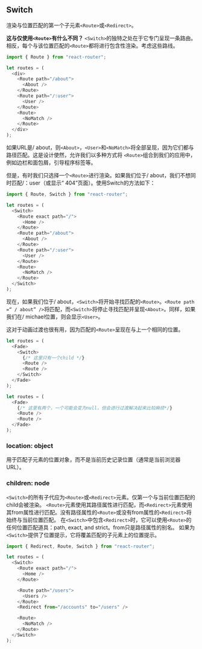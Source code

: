 ##  Switch

渲染与位置匹配的第一个子元素`<Route>`或`<Redirect>`。

**这与仅使用`<Route>`有什么不同？**
`<Switch>`的独特之处在于它专门呈现一条路由。相反，每个与该位置匹配的`<Route>`都将进行包含性渲染。考虑这些路线。
```js
import { Route } from "react-router";

let routes = (
  <div>
    <Route path="/about">
      <About />
    </Route>
    <Route path="/:user">
      <User />
    </Route>
    <Route>
      <NoMatch />
    </Route>
  </div>
);
```
如果URL是/ about，则`<About>`，`<User>`和`<NoMatch>`将全部呈现，因为它们都与路径匹配。这是设计使然，允许我们以多种方式将	`<Route>`组合到我们的应用中，例如边栏和面包屑，引导程序标签等。

但是，有时我们只选择一个`<Route>`进行渲染。如果我们位于/ about，我们不想同时匹配/：user（或显示“ 404”页面）。使用Switch的方法如下：

```js
import { Route, Switch } from "react-router";

let routes = (
  <Switch>
    <Route exact path="/">
      <Home />
    </Route>
    <Route path="/about">
      <About />
    </Route>
    <Route path="/:user">
      <User />
    </Route>
    <Route>
      <NoMatch />
    </Route>
  </Switch>
);
```
现在，如果我们位于/ about，`<Switch>`将开始寻找匹配的`<Route>`。`<Route path =“ / about” />`将匹配，而`<Switch>`将停止寻找匹配并呈现`<About>`。同样，如果我们在/ michael位置，则会显示`<User>`。

这对于动画过渡也很有用，因为匹配的`<Route>`呈现在与上一个相同的位置。
```js
let routes = (
  <Fade>
    <Switch>
      {/* 这里只有一个child */}
      <Route />
      <Route />
    </Switch>
  </Fade>
);

let routes = (
  <Fade>
    {/* 这里有两个，一个可能会变为null，但会进行过渡解决起来比较麻烦*/}
    <Route />
    <Route />
  </Fade>
);
```

### location: object
用于匹配子元素的位置对象，而不是当前历史记录位置（通常是当前浏览器URL）。

### children: node
`<Switch>`的所有子代应为`<Route>`或`<Redirect>`元素。仅第一个与当前位置匹配的child会被渲染。
`<Route>`元素使用其路径属性进行匹配，而`<Redirect>`元素使用其from属性进行匹配。没有路径属性的`<Route>`或没有from属性的`<Redirect>`将始终与当前位置匹配。
在`<Switch>`中包含`<Redirect>`时，它可以使用`<Route>`的任何位置匹配道具：path, exact, and strict。from只是路径属性的别名。
如果为`<Switch>`提供了位置提示，它将覆盖匹配的子元素上的位置提示。
```js
import { Redirect, Route, Switch } from "react-router";

let routes = (
  <Switch>
    <Route exact path="/">
      <Home />
    </Route>

    <Route path="/users">
      <Users />
    </Route>
    <Redirect from="/accounts" to="/users" />

    <Route>
      <NoMatch />
    </Route>
  </Switch>
);
```

